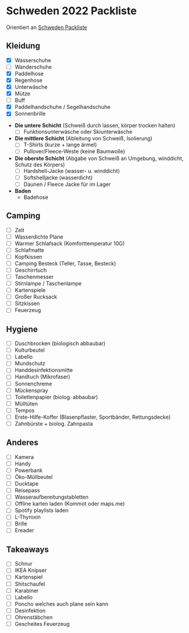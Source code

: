 # Schweden 2022 Packliste

Orientiert an [Schweden Packliste](..%2F..%2F2Areas%2FPrivateVault%2FPrivateVault%2F4Archive%2FKnuTripSchweden%2FSchweden%20Packliste.md)

## Kleidung
- [x] Wasserschuhe  
- [ ] Wanderschuhe 
- [x] Paddelhose 
- [x] Regenhose 
- [x] Unterwäsche 
- [x] Mütze 
- [ ] Buff
- [x] Paddelhandschuhe / Segelhandschuhe 
- [x] Sonnenbrille 

- **Die untere Schicht** (Schweiß durch lassen, körper trocken halten)
	- [ ] Funktionsunterwäsche oder Skiunterwäsche
- **Die mittlere Schicht** (Ableitung von Schweiß, Isolierung)
	- [ ] T-Shirts (kurze + lange ärmel) 
	- [ ] Pullover/Fleece-Weste (keine Baumwolle)
- **Die oberste Schicht** (Abgabe von Schweiß an Umgebung, winddicht, Schutz des Körpers)
	- [ ] Hardshell-Jacke (wasser- u. winddicht)
	- [ ] Softshelljacke (wasserdicht)
	- [ ] Daunen / Fleece Jacke für im Lager
- **Baden**
	- Badehose

## Camping 
- [ ] Zelt
- [ ] Wasserdichte Plane
- [ ] Warmer Schlafsack (Komforttemperatur 10G)
- [ ] Schlafmatte
- [ ] Kopfkissen 
- [ ] Camping Besteck (Teller, Tasse, Besteck) 
- [ ] Geschirrtuch
- [ ] Taschenmesser
- [ ] Stirnlampe / Taschenlampe
- [ ] Kartenspiele
- [ ] Großer Rucksack
- [ ] Sitzkissen 
- [ ] Feuerzeug

## Hygiene 
- [ ] Duschbrocken (biologisch abbaubar)
- [ ] Kulturbeutel
- [ ] Labello
- [ ] Mundschutz
- [ ] Handdesinfektionsmitte
- [ ] Handtuch (Mikrofaser)
- [ ] Sonnenchreme
- [ ] Mückenspray
- [ ] Toilettenpapier (biolog. abbaubar)
- [ ] Mülltüten
- [ ] Tempos
- [ ] Erste-Hilfe-Koffer (Blasenpflaster, Sportbänder, Rettungsdecke)
- [ ] Zahnbürste + biolog. Zahnpasta

## Anderes
- [ ] Kamera
- [ ] Handy
- [ ] Powerbank
- [ ] Öko-Müllbeutel
- [ ] Ducktape
- [ ] Reisepass 
- [ ] Wasseraufbereitungstabletten
- [ ] Offline karten laden (Kommot oder maps.me)
- [ ] Spotify playlists laden
- [ ] L-Thyroxin
- [ ] Brille
- [ ] Ereader

## Takeaways
- [ ] Schnur
- [ ] IKEA Knipser
- [ ] Kartenspiel
- [ ] Shitschaufel
- [ ] Karabiner
- [ ] Labello
- [ ] Poncho welches auch plane sein kann 
- [ ] Desinfektion
- [ ] Ohrenstäbchen
- [ ] Gescheites Feuerzeug